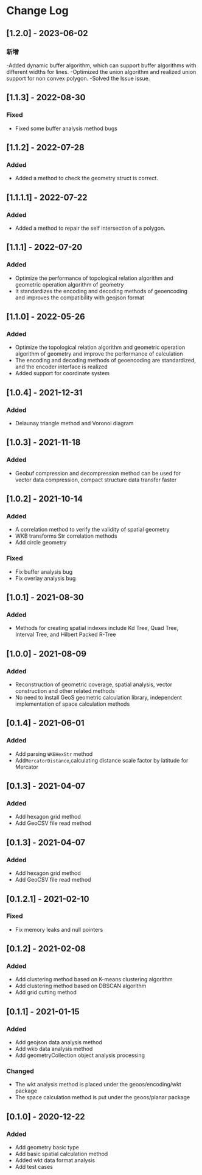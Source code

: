 # Change Log

## [1.2.0] - 2023-06-02
### 新增
-Added dynamic buffer algorithm, which can support buffer algorithms with different widths for lines.
-Optimized the union algorithm and realized union support for non convex polygon.
-Solved the Issue issue.

## [1.1.3] - 2022-08-30
### Fixed
- Fixed some buffer analysis method bugs
## [1.1.2] - 2022-07-28
### Added
- Added a method to check the geometry struct is correct.
## [1.1.1.1] - 2022-07-22
### Added
- Added a method to repair the self intersection of a polygon.
## [1.1.1] - 2022-07-20
### Added
- Optimize the performance of topological relation algorithm and geometric operation algorithm of geometry
- It standardizes the encoding and decoding methods of geoencoding and improves the compatibility with geojson format
## [1.1.0] - 2022-05-26
### Added
- Optimize the topological relation algorithm and geometric operation algorithm of geometry
 and improve the performance of calculation
- The encoding and decoding methods of geoencoding are standardized, and the encoder interface is realized
- Added support for coordinate system
## [1.0.4] - 2021-12-31
### Added
- Delaunay triangle method and Voronoi diagram
## [1.0.3] - 2021-11-18
### Added
- Geobuf compression and decompression method can be used for vector data compression, compact structure data transfer faster
## [1.0.2] - 2021-10-14
### Added
- A correlation method to verify the validity of spatial geometry
- WKB transforms Str correlation methods
- Add circle geometry
### Fixed
- Fix buffer analysis bug
- Fix overlay analysis bug

## [1.0.1] - 2021-08-30
### Added
- Methods for creating spatial indexes include Kd Tree, Quad Tree, Interval Tree, and Hilbert Packed R-Tree

## [1.0.0] - 2021-08-09
### Added
- Reconstruction of geometric coverage, spatial analysis, vector construction and other related methods
- No need to install GeoS geometric calculation library, independent implementation of space calculation methods

## [0.1.4] - 2021-06-01
### Added
- Add parsing `WKBHexStr` method
- Add`MercatorDistance`,calculating distance scale factor by latitude for Mercator

## [0.1.3] - 2021-04-07
### Added
- Add hexagon grid method
- Add GeoCSV file read method

## [0.1.3] - 2021-04-07
### Added
- Add hexagon grid method
- Add GeoCSV file read method

## [0.1.2.1] - 2021-02-10
### Fixed
- Fix memory leaks and null pointers


## [0.1.2] - 2021-02-08
### Added
- Add clustering method based on K-means clustering algorithm
- Add clustering method based on DBSCAN algorithm
- Add grid cutting method

## [0.1.1] - 2021-01-15
### Added
- Add geojson data analysis method
- Add wkb data analysis method
- Add geometryCollection object analysis processing
### Changed
- The wkt analysis method is placed under the geoos/encoding/wkt package
- The space calculation method is put under the geoos/planar package

## [0.1.0] - 2020-12-22
### Added
- Add geometry basic type
- Add basic spatial calculation method
- Added wkt data format analysis
- Add test cases